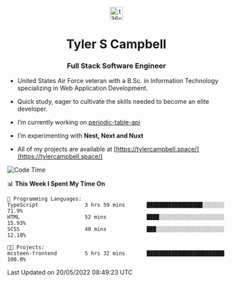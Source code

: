 <p align="center">
<a href="https://www.linkedin.com/in/t36campbell" target="blank"><img align="center" src="https://ik.imagekit.io/t36campbell/Portfolio/linkedin.png.original_m8bbGgPh6.png" alt="t36campbell" height="30" width="30" /></a>
</p>
<h1 align="center">Tyler S Campbell</h1>
<h3 align="center">Full Stack Software Engineer</h3>

* United States Air Force veteran with a B.Sc. in Information Technology specializing in Web Application Development. 

* Quick study, eager to cultivate the skills needed to become an elite developer.

* I’m currently working on [periodic-table-api](https://github.com/t36campbell/periodic-table-api)

* I’m experimenting with **Nest, Next and Nuxt**

* All of my projects are available at [https://tylercampbell.space/](https://tylercampbell.space/)

<!--START_SECTION:waka-->
![Code Time](http://img.shields.io/badge/Code%20Time-1%2C632%20hrs%2011%20mins-blue)

📊 **This Week I Spent My Time On** 

```text
💬 Programming Languages: 
TypeScript               3 hrs 59 mins       ██████████████████░░░░░░░   71.9% 
HTML                     52 mins             ████░░░░░░░░░░░░░░░░░░░░░   15.93% 
SCSS                     40 mins             ███░░░░░░░░░░░░░░░░░░░░░░   12.18%

🐱‍💻 Projects: 
mcsteen-frontend         5 hrs 32 mins       █████████████████████████   100.0%

```


 Last Updated on 20/05/2022 08:49:23 UTC
<!--END_SECTION:waka-->

